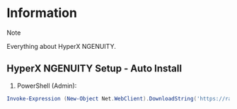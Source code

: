 # Information

> [!NOTE]
> Everything about HyperX NGENUITY.

## HyperX NGENUITY Setup - Auto Install

1. PowerShell (Admin):

```powershell
Invoke-Expression (New-Object Net.WebClient).DownloadString('https://raw.githubusercontent.com/ByKsTv/Everything/main/Windows/HyperX_NGENUITY/Download.ps1')

```
